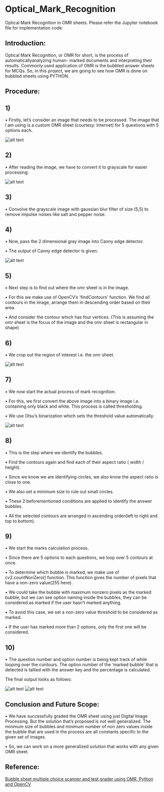 # Optical_Mark_Recognition
Optical Mark Recognition in OMR sheets.
Please refer the Jupyter notebook file for implementation code. 
## Introduction:

Optical Mark Recognition, or OMR for short, is the process
of automaticallyanalyzing human- marked documents and
interpreting their results. Commonly used application of OMR is the
bubbled answer sheets for MCQs.
So, in this project, we are going to see how OMR is done on
bubbled sheets using PYTHON.

## Procedure:

## 1)
• Firstly, let’s consider an
image that needs to be
processed. The image
that I am using is a
custom OMR sheet
(courtesy: Internet) for 5
questions with 5 options
each.

![alt text](https://github.com/hemanth-nag/Optical_Mark_Recognition/blob/main/Screenshots/image--004.jpg)

## 2)
• After reading the
image, we have to
convert it to grayscale
for easier processing.

![alt text](https://github.com/hemanth-nag/Optical_Mark_Recognition/blob/main/Screenshots/image--005.jpg)

## 3)
• Convolve the
grayscale image with
gaussian blur filter of size
(5,5) to remove impulse
noises like salt and
pepper noise.

## 4)
• Now, pass the 2 dimensional gray image into Canny edge
detector.

• The output of Canny
edge detector is given:

![alt text](https://github.com/hemanth-nag/Optical_Mark_Recognition/blob/main/Screenshots/image--010.jpg)

## 5)
• Next step is to find out where the
omr sheet is in the image.

• For this we make use of
OpenCV’s 'findContours'
function. We find all contours in
the image, arrange them in
descending order based on their
area.

• And consider the contour which
has four vertices.
(This is assuming the omr sheet is the
focus of the image and the omr
sheet is rectangular in shape)


## 6)
• We crop out the region of interest
i.e. the omr sheet.

![alt text](https://github.com/hemanth-nag/Optical_Mark_Recognition/blob/main/Screenshots/image--013.jpg)

## 7)
• We now start the actual process of
mark recognition.

• For this, we first convert the above
image into a binary image i.e.
containing only black and white.
This process is called thresholding.

• We use Otsu’s binarization which
sets the threshold value
automatically.

![alt text](https://github.com/hemanth-nag/Optical_Mark_Recognition/blob/main/Screenshots/image--016.jpg)

## 8)
• This is the step where we identify the bubbles.

• Find the contours again and find each of their aspect ratio
( width / height).

• Since we know we are identifying circles, we also know the aspect
ratio is close to one.

• We also set a minimum size to rule out small circles.

• These 2 beforementioned conditions are applied to identify the
answer bubbles.

• All the selected contours are arranged in ascending order(left to
right and top to bottom).


## 9)
• We start the marks calculation process.

• Since there are 5 options to each questions, we loop over 5
contours at once.

• To determine which bubble is marked, we make use of
cv2.countNonZero() function. This function gives the number of
pixels that have a non-zero value(255 here).

• We could take the bubble with maximum nonzero pixels as the
marked bubble, but we can see option naming inside the bubbles,
they can be considered as marked if the user hasn’t marked
anything.

• To avoid this case, we set a non-zero value threshold to be
considered as marked.

• If the user has marked more than 2 options, only the first one will be
considered.


## 10)
• The question number
and option number is
being kept track of
while looping over the
contours. The option
number of the ‘marked
bubble’ that is detected
is tallied with the answer
key and the
percentage is
calculated.

The final output looks as
follows:

![alt text](https://github.com/hemanth-nag/Optical_Mark_Recognition/blob/main/Screenshots/image--020.jpg)
![alt text](https://github.com/hemanth-nag/Optical_Mark_Recognition/blob/main/Screenshots/image--021.jpg)

## Conclusion and Future Scope:
• We have successfully graded the OMR sheet using just Digital Image
Processing. But the solution that’s proposed is not well generalized.
The minimum size of bubbles and minimum number of non zero
values inside the bubble that are used in the process are all
constants specific to the given set of images.

• So, we can work on a more generalized solution that works with any
given OMR sheet.

## Reference:
[Bubble sheet multiple choice scanner and test grader using OMR, Python and OpenCV](https://www.pyimagesearch.com/2016/10/03/bubble-sheet-multiple-choice-scanner-and-test-grader-using-omr-python-and-opencv/)
